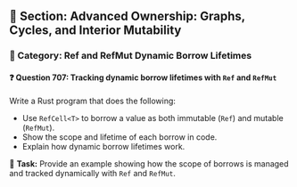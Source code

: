 ## 📘 Section: Advanced Ownership: Graphs, Cycles, and Interior Mutability  
### 🔹 Category: Ref and RefMut Dynamic Borrow Lifetimes  
#### ❓ Question 707: Tracking dynamic borrow lifetimes with `Ref` and `RefMut`

Write a Rust program that does the following:

- Use `RefCell<T>` to borrow a value as both immutable (`Ref`) and mutable (`RefMut`).
- Show the scope and lifetime of each borrow in code.
- Explain how dynamic borrow lifetimes work.

🔧 **Task:** Provide an example showing how the scope of borrows is managed and tracked dynamically with `Ref` and `RefMut`.

